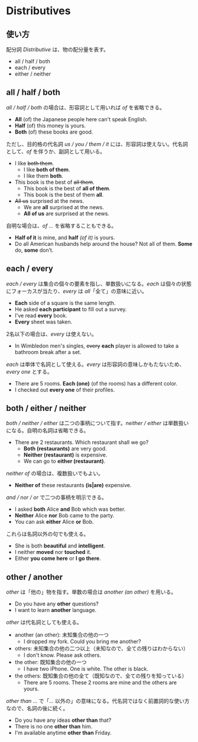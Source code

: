 # Distributives

## 使い方

配分詞 _Distributive_ は、物の配分量を表す。

* all / half / both
* each / every
* either / neither

## all / half / both

_all / half / both_ の場合は、形容詞として用いれば _of_ を省略できる。

* __All__ (of) the Japanese people here can't speak English.
* __Half__ (of) this money is yours.
* __Both__ (of) these books are good.

ただし、目的格の代名詞 _us / you / them / it_ には、形容詞は使えない。代名詞として、_of_ を伴うか、副詞として用いる。

* I like <del>both them</del>.
  * I like __both of them__.
  * I like them __both__.
* This book is the best of <del>all them</del>.
  * This book is the best of __all of them__.
  * This book is the best of them __all__.
* <del>All us</del> surprised at the news.
  * We are __all__ surprised at the news.
  * __All of us__ are surprised at the news.

自明な場合は、_of ..._ を省略することもできる。

* __Half of it__ is mine, and __half__ _(of it)_ is yours.
* Do all American husbands help around the house? Not all of them. __Some__ do, __some__ don’t.

## each / every

_each / every_ は集合の個々の要素を指し、単数扱いになる。_each_ は個々の状態にフォーカスが当たり、_every_ は _all_「全て」の意味に近い。

* __Each__ side of a square is the same length.
* He asked __each participant__ to fill out a survey.
* I've read __every__ book.
* __Every__ sheet was taken.

2名以下の場合は、_every_ は使えない。

* In Wimbledon men's singles, <del>every</del> __each__ player is allowed to take a bathroom break after a set.

_each_ は単体で名詞として使える。_every_ は形容詞の意味しかもたないため、_every one_ とする。

* There are 5 rooms. __Each (one)__ (of the rooms) has a different color.
* I checked out __every one__ of their profiles.

## both / either / neither

_both / neither / either_ は二つの事柄について指す。_neither / either_ は単数扱いになる。自明の名詞は省略できる。

* There are 2 restaurants. Which restaurant shall we go?
  * __Both (restaurants)__ are very good.
  * __Neither (restaurant)__ is expensive.
  * We can go to __either (restaurant)__.

_neither of_ の場合は、複数扱いでもよい。

* __Neither of__ these restaurants __(is|are)__ expensive.

_and / nor / or_ で二つの事柄を明示できる。

* I asked __both__ Alice __and__ Bob which was better.
* __Neither__ Alice __nor__ Bob came to the party.
* You can ask __either__ Alice __or__ Bob.

これらは名詞以外の句でも使える。

* She is both __beautiful__ and __intelligent__.
* I neither __moved__ nor __touched__ it.
* Either __you come here__ or __I go there__.

## other / another

_other_ は「他の」物を指す。単数の場合は _another (an other)_ を用いる。

* Do you have any __other__ questions?
* I want to learn __another__ language.

_other_ は代名詞としても使える。

* another (an other): 未知集合の他の一つ
  * I dropped my fork. Could you bring me another?
* others: 未知集合の他の二つ以上（未知なので、全ての残りはわからない）
  * I don't know. Please ask others.
* the other: 既知集合の他の一つ
  * I have two iPhone. One is white. The other is black.
* the others: 既知集合の他の全て（既知なので、全ての残りを知っている）
  * There are 5 rooms. These 2 rooms are mine and the others are yours.

_other than ..._ で「... 以外の」の意味になる。代名詞ではなく前置詞的な使い方なので、名詞の後に続く。

* Do you have any ideas __other than__ that?
* There is no one __other than__ him.
* I'm available anytime __other than__ Friday.

